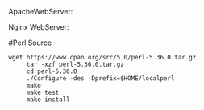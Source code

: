 ApacheWebServer:

Nginx WebServer:






#Perl Source
```
wget https://www.cpan.org/src/5.0/perl-5.36.0.tar.gz
     tar -xzf perl-5.36.0.tar.gz
     cd perl-5.36.0
     ./Configure -des -Dprefix=$HOME/localperl
     make
     make test
     make install 
```

